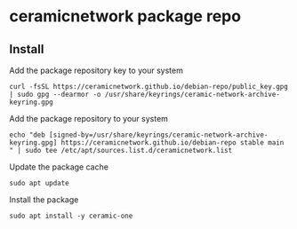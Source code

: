 # ceramicnetwork package repo

## Install

Add the package repository key to your system
```
curl -fsSL https://ceramicnetwork.github.io/debian-repo/public_key.gpg | sudo gpg --dearmor -o /usr/share/keyrings/ceramic-network-archive-keyring.gpg
```

Add the package repository to your system
```
echo "deb [signed-by=/usr/share/keyrings/ceramic-network-archive-keyring.gpg] https://ceramicnetwork.github.io/debian-repo stable main " | sudo tee /etc/apt/sources.list.d/ceramicnetwork.list
```

Update the package cache
```
sudo apt update
```

Install the package
```
sudo apt install -y ceramic-one
```
